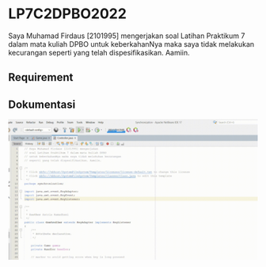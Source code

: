 # LP7C2DPBO2022

Saya Muhamad Firdaus [2101995] mengerjakan soal Latihan Praktikum 7 dalam mata kuliah DPBO untuk keberkahanNya maka saya tidak melakukan kecurangan seperti yang telah dispesifikasikan. Aamiin.

## Requirement


## Dokumentasi

![gif](https://github.com/dauspairet/LP7C2DPBO2022/raw/main/Screenshot/gif.gif)

